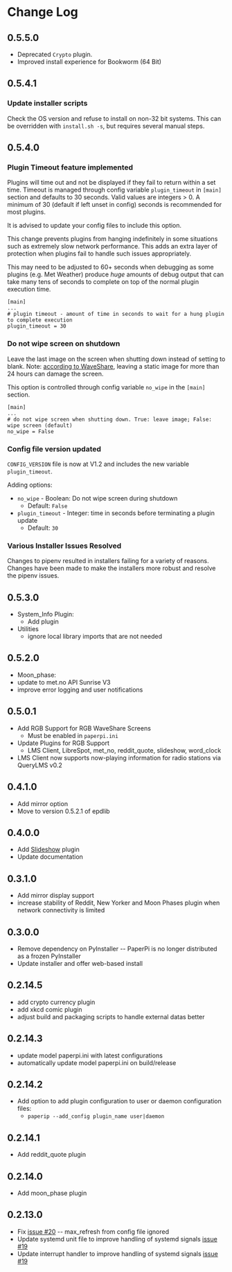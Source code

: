 # Change Log

## 0.5.5.0

* Deprecated `Crypto` plugin. 
* Improved install experience for Bookworm (64 Bit)

## 0.5.4.1

### Update installer scripts

Check the OS version and refuse to install on non-32 bit systems. This can be overridden with `install.sh -s`, but requires several manual steps. 


## 0.5.4.0

### Plugin Timeout feature implemented

Plugins will time out and not be displayed if they fail to return within a set time. Timeout is managed through config variable `plugin_timeout` in `[main]` section and defaults to 30 seconds. Valid values are integers > 0. A minimum of 30 (default if left unset in config) seconds is recommended for most plugins.

It is advised to update your config files to include this option.

This change prevents plugins from hanging indefinitely in some situations such as extremely slow network performance. This adds an extra layer of protection when plugins fail to handle such issues appropriately.

This may need to be adjusted to 60+ seconds when debugging as some plugins (e.g. Met Weather) produce *huge* amounts of debug output that can take many tens of seconds to complete on top of the normal plugin execution time.

```
[main]
...
# plugin timeout - amount of time in seconds to wait for a hung plugin to complete execution
plugin_timeout = 30
```

### Do not wipe screen on shutdown

Leave the last image on the screen when shutting down instead of setting to blank. Note: [according to WaveShare](https://www.waveshare.com/wiki/2.13inch_Touch_e-Paper_HAT_Manual), leaving a static image for more than 24 hours can damage the screen.

This option is controlled through config variable `no_wipe` in the `[main]` section.

```
[main]
...
# do not wipe screen when shutting down. True: leave image; False: wipe screen (default)
no_wipe = False
```

### Config file version updated

`CONFIG_VERSION` file is now at V1.2 and includes the new variable `plugin_timeout`.

Adding options:
* `no_wipe` - Boolean: Do not wipe screen during shutdown 
  - Default: `False`
* `plugin_timeout` - Integer: time in seconds before terminating a plugin update
  - Default: `30`

### Various Installer Issues Resolved

Changes to pipenv resulted in installers failing for a variety of reasons. Changes have been made to make the installers more robust and resolve the pipenv issues.

## 0.5.3.0

* System_Info Plugin:
  * Add plugin
* Utilities
  * ignore local library imports that are not needed

## 0.5.2.0

* Moon_phase:
 * update to met.no API Sunrise V3
 * improve error logging and user notifications
  
## 0.5.0.1

* Add RGB Support for RGB WaveShare Screens
  * Must be enabled in `paperpi.ini`
* Update Plugins for RGB Support
  * LMS Client, LibreSpot, met_no, reddit_quote, slideshow, word_clock
* LMS Client now supports now-playing information for radio stations via QueryLMS v0.2


## 0.4.1.0

* Add mirror option
* Move to version 0.5.2.1 of epdlib

## 0.4.0.0

* Add [Slideshow](../paperpi/plugins/slideshow/README.md) plugin
* Update documentation

## 0.3.1.0

* Add mirror display support
* increase stability of Reddit, New Yorker and Moon Phases plugin when network connectivity is limited

## 0.3.0.0

* Remove dependency on PyInstaller -- PaperPi is no longer distributed as a frozen PyInstaller
* Update installer and offer web-based install

## 0.2.14.5

* add crypto currency plugin
* add xkcd comic plugin
* adjust build and packaging scripts to handle external datas better

## 0.2.14.3

* update model paperpi.ini with latest configurations
* automatically update model paperpi.ini on build/release

## 0.2.14.2

* Add option to add plugin configuration to user or daemon configuration files:
  * `paperip --add_config plugin_name user|daemon`

## 0.2.14.1

* Add reddit_quote plugin

## 0.2.14.0

* Add moon_phase plugin

## 0.2.13.0

* Fix [issue #20](https://github.com/ysadamt/epd_display/issues/20) -- max_refresh from config file ignored
* Update systemd unit file to improve handling of systemd signals  [issue #19](https://github.com/ysadamt/epd_display/issues/19)
* Update interrupt handler to improve handling of systemd signals [issue #19](https://github.com/ysadamt/epd_display/issues/19)
